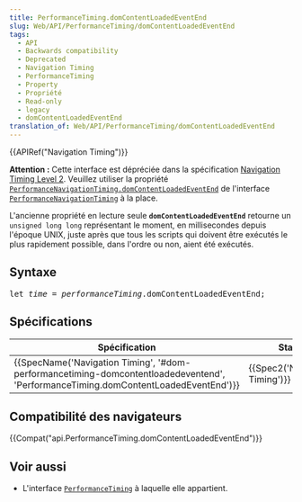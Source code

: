 ```yaml
---
title: PerformanceTiming.domContentLoadedEventEnd
slug: Web/API/PerformanceTiming/domContentLoadedEventEnd
tags:
  - API
  - Backwards compatibility
  - Deprecated
  - Navigation Timing
  - PerformanceTiming
  - Property
  - Propriété
  - Read-only
  - legacy
  - domContentLoadedEventEnd
translation_of: Web/API/PerformanceTiming/domContentLoadedEventEnd
---
```

<p>{{APIRef("Navigation Timing")}}</p>

<div class="warning">
  <p><strong>Attention :</strong> Cette interface est dépréciée dans la spécification <a href="https://w3c.github.io/navigation-timing/#obsolete">Navigation Timing Level 2</a>. Veuillez utiliser la propriété <a href="/fr/docs/Web/API/PerformanceNavigationTiming/domContentLoadedEventEnd"><code>PerformanceNavigationTiming.domContentLoadedEventEnd</code></a> de l'interface <a href="/fr/docs/Web/API/PerformanceNavigationTiming"><code>PerformanceNavigationTiming</code></a> à la place.</p>
</div>

<p>L'ancienne propriété en lecture seule <code><strong>domContentLoadedEventEnd</code></strong> retourne un <code>unsigned long long</code> représentant le moment, en millisecondes depuis l'époque UNIX, juste après que tous les scripts qui doivent être exécutés le plus rapidement possible, dans l'ordre ou non, aient été exécutés.</p>

<h2 id="Syntax">Syntaxe</h2>

<pre class="brush: js">let <var>time</var> = <var>performanceTiming</var>.domContentLoadedEventEnd;</pre>

<h2 id="Specifications">Spécifications</h2>

<table class="standard-table">
  <thead>
    <tr>
      <th scope="col">Spécification</th>
      <th scope="col">Statut</th>
      <th scope="col">Commentaire</th>
    </tr>
  </thead>
  <tbody>
    <tr>
      <td>{{SpecName('Navigation Timing',
        '#dom-performancetiming-domcontentloadedeventend',
        'PerformanceTiming.domContentLoadedEventEnd')}}</td>
      <td>{{Spec2('Navigation Timing')}}</td>
      <td>Définition initiale.</td>
    </tr>
  </tbody>
</table>

<h2 id="Browser_compatibility">Compatibilité des navigateurs</h2>

<p>{{Compat("api.PerformanceTiming.domContentLoadedEventEnd")}}</p>

<h2 id="See_also">Voir aussi</h2>

<ul>
  <li>L'interface <a href="/fr/docs/Web/API/PerformanceTiming"><code>PerformanceTiming</code></a> à laquelle elle appartient.</li>
</ul>
